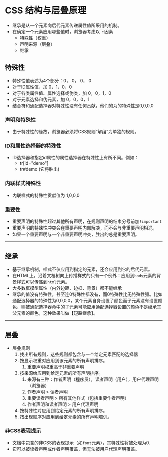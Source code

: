 # CSS 结构与层叠原理

* 继承是从一个元素向后代元素传递属性值所采用的机制。
* 在确定一个元素应用哪些值时，浏览器考虑以下因素
	* 特殊性（权重）
	* 声明来源（层叠）
	* 继承

## 特殊性

* 特殊性值表述为4个部分：0， 0， 0， 0
* 对于ID属性值，加 0，1，0，0
* 对于各类属性值、属性选择或伪类，加 0，0，1，0
* 对于元素选择和伪元素，加 0，0，0，1
* 结合符和通配选择器对特殊性没有任何贡献，他们的为的特殊性是0,0,0,0

### 声明和特殊性

* 由于特殊性的缘故，浏览器必须将CSS规则“解组”为单独的规则。

### ID和属性选择器的特殊性

* ID选择器和指定id属性的属性选择器在特殊性上有所不同。例如：
	* tr[id="demo"]
	* tr#demo (它将胜出)

### 内联样式特殊性

* 内联样式的特殊性贡献值为 1,0,0,0

### 重要性

* 重要声明的特殊性超过其他所有声明，在规则声明的结束分号前加`!important`
* 重要声明的特殊性冲突会在重要声明内部解决，而不会与非重要声明相混。
* 如果一个重要声明与一个非重要声明冲突，胜出的总是重要声明。

<hr>

## 继承
* 基于继承机制，样式不仅应用到指定的元素，还会应用到它的后代元素。
* 在HTML上，沿着文档树向上传播样式的只有一个例外：应用到`body`元素的背景样式可以传递到`html`元素。
* 大多数框模型属性（内外边距、边框、背景）都不能继承
* 继承的值没有特殊性，甚至连0特殊性都没有，而0特殊性比无特殊性强。比如通配选择器的特殊性为0,0,0,0，某个元素自身设置了颜色而子元素没有设置颜色，则被通配选择器命中的子元素可能应用通配选择器设置的颜色不是继承其父元素的颜色，这种效果叫做【短路继承】。

<hr>

## 层叠

* 层叠规则
	1. 找出所有规则，这些规则都包含与一个给定元素匹配的选择器
	2. 按显示权重对应用到该元素的所有声明排序。
		1. 重要声明权重高于非重要声明
	3. 按来源给应用到给定元素的所有声明排序。
		1. 来源有三种：作者声明（程序员），读者声明（用户），用户代理声明（浏览器）
		2. 作者声明 > 读者声明
		3. 重要读者声明 > 所有其他样式（包括重要作者声明）
		4. 作者声明和读者声明 > 用户代理声明
	4. 按特殊性对应用到给定元素的所有声明排序。
	5. 按出现顺序对应用到给定元素的所有声明培训。

### 非CSS表现提示
	
* 文档中包含的非CSS的表现提示（如`font`元素），其特殊性将被处理为0. 
* 它可以被读者声明或作者声明覆盖，但无法被用户代理声明覆盖。